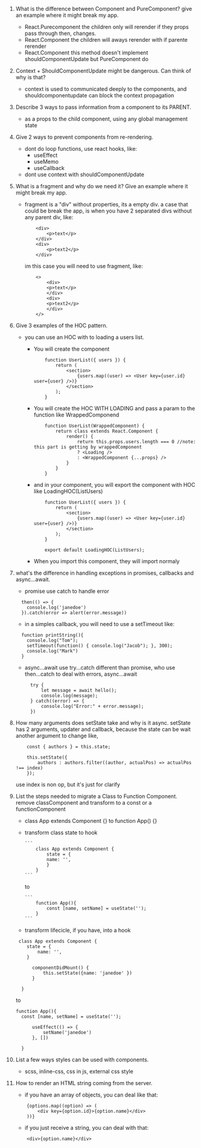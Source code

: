 1.  What is the difference between Component and PureComponent? give an example where it might break my app.

    - React.Purecomponent the children only will rerender if they props pass through then, changes.
    - React.Component the children will aways rerender with if parente rerender
    - React.Component this method doesn't implement shouldComponentUpdate but PureComponent do

2.  Context + ShouldComponentUpdate might be dangerous. Can think of why is that?

    - context is used to communicated deeply to the components, and shouldcomponentupdate can block the context propagation

3.  Describe 3 ways to pass information from a component to its PARENT.

    - as a props to the child component, using any global management state

4.  Give 2 ways to prevent components from re-rendering.

    - dont do loop functions, use react hooks, like:
      - useEffect
      - useMemo
      - useCallback
    - dont use context with shouldComponentUpdate

5.  What is a fragment and why do we need it? Give an example where it might break my app.

    - fragment is a "div" without properties, its a empty div.
      a case that could be break the app, is when you have 2 separated divs without any parent div, like:

      ```
          <div>
              <p>text</p>
          </div>
          <div>
              <p>text2</p>
          </div>
      ```

      im this case you will need to use fragment, like:

      ```
          <>
              <div>
              <p>text</p>
              </div>
              <div>
              <p>text2</p>
              </div>
          </>
      ```

6.  Give 3 examples of the HOC pattern.

    - you can use an HOC with to loading a users list.

      - You will create the component

        ```
            function UserList({ users }) {
                return (
                    <section>
                        {users.map((user) => <User key={user.id} user={user} />)}
                    </section>
                );
            }
        ```

      - You will create the HOC WITH LOADING and pass a param to the function like WrappedComponend

        ```
            function UserList(WrappedComponent) {
                return class extends React.Component {
                    render() {
                        return this.props.users.length === 0 //note: this part is getting by wrappedComponent
                        ? <Loading />
                        : <WrappedComponent {...props} />
                    }
                }
            }
        ```

      - and in your component, you will export the component with HOC like LoadingHOC(ListUsers)

        ```
            function UserList({ users }) {
                return (
                    <section>
                        {users.map((user) => <User key={user.id} user={user} />)}
                    </section>
                );
            }

            export default LoadingHOC(ListUsers);
        ```

      - When you import this component, they will import normaly

7.  what's the difference in handling exceptions in promises, callbacks and async...await.

    - promise use catch to handle error

    ```
      then(() => {
        console.log('janedoe')
      }).catch(error => alert(error.message))
    ```

    - in a simples callback, you will need to use a setTimeout like:

    ```
      function printString(){
        console.log("Tom");
        setTimeout(function() { console.log("Jacob"); }, 300);
        console.log("Mark")
      }
    ```

    - async...await use try...catch different than promise, who use then...catch
      to deal with errors, async...await
      ```
        try {
            let message = await hello();
            console.log(message);
        } catch((error) => {
            console.log("Error:" + error.message);
        })
      ```

8.  How many arguments does setState take and why is it async.
    setState has 2 arguments, updater and callback, because the state can be wait another argument to change like,

    ```
        const { authors } = this.state;

        this.setState({
            authors : authors.filter((author, actualPos) => actualPos !== index)
        });
    ```

    use index is non op, but it's just for clarify

9.  List the steps needed to migrate a Class to Function Component.
    remove classComponent and transform to a const or a functionComponent

    - class App extends Component {} to function App() {}

    - transform class state to hook

          ```
              class App extends Component {
                  state = {
                  name: '',
                  }
              }
          ```

      to

          ```
              function App(){
                  const [name, setName] = useState('');
              }
          ```

    - transform lifecicle, if you have, into a hook

    ```
     class App extends Component {
        state = {
            name: '',
        }

          componentDidMount() {
              this.setState({name: 'janedoe' })
          }

      }
    ```

    to

    ```
    function App(){
      const [name, setName] = useState('');

          useEffect(() => {
              setName('janedoe')
          }, [])

      }
    ```

10. List a few ways styles can be used with components.

    - scss, inline-css, css in js, external css style

11. How to render an HTML string coming from the server.

    - if you have an array of objects, you can deal like that:

    ```
        {options.map((option) => (
            <div key={option.id}>{option.name}</div>
        ))}
    ```

    - if you just receive a string, you can deal with that:

    ```
        <div>{option.name}</div>
    ```
